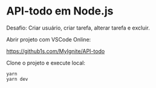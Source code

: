 # API-todo em Node.js
Desafio: Criar usuário, criar tarefa, alterar tarefa e excluir.

Abrir projeto com VSCode Online:

https://github1s.com/MyIgnite/API-todo

Clone o projeto e execute local:</br>

`yarn` </br>
`yarn dev` </br>
